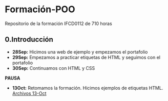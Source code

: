 # Formación-POO
Repositorio de la formación IFCD0112 de 710 horas

## 0.Introducción

- **28Sep:** Hicimos una web de ejemplo y empezamos el portafolio
- **29Sep:** Empezamos a practicar etiquetas de HTML y seguimos con el portafolio
- **30Sep:** Continuamos con HTML y CSS

**PAUSA**

- **13Oct:** Retomamos la formación. Hicimos ejemplos de etiquetas HTML. [Archivos 13-Oct](/1-Modulo/1-IntroWeb)
